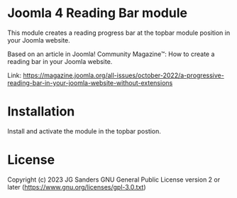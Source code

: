 # Joomla 4 Reading Bar module

This module creates a reading progress bar at the topbar module position in your Joomla website.

Based on an article in Joomla! Community Magazine™: How to create a reading bar in your Joomla website.

Link: https://magazine.joomla.org/all-issues/october-2022/a-progressive-reading-bar-in-your-joomla-website-without-extensions

# Installation

Install and activate the module in the topbar postion.

# License

Copyright (c) 2023 JG Sanders
GNU General Public License version 2 or later (https://www.gnu.org/licenses/gpl-3.0.txt)
